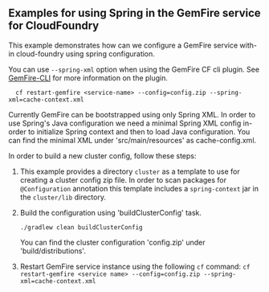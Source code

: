 Examples for using Spring in the GemFire service for CloudFoundry
----

This example demonstrates how can we configure a GemFire service with-in cloud-foundry using spring configuration.

You can use `--spring-xml` option when using the GemFire CF cli plugin. See [GemFire-CLI](http://docs.pivotal.io/gemfire-cf/gfe-cli.html) for more information on the plugin.

```
  cf restart-gemfire <service-name> --config=config.zip --spring-xml=cache-context.xml
```

Currently GemFire can be bootstrapped using only Spring XML. In order to use Spring's Java configuration
we need a minimal Spring XML config in-order to initialize Spring context and then to load Java configuration. 
You can find the minimal XML under 'src/main/resources' as cache-config.xml.

In order to build a new cluster config, follow these steps:

1. This example provides a directory `cluster` as a template to use for creating a cluster config zip file. In order
to scan packages for `@Configuration` annotation this template includes a `spring-context` jar in
the `cluster/lib` directory.

1. Build the configuration using 'buildClusterConfig' task.

    ```
    ./gradlew clean buildClusterConfig
    ```
    You can find the cluster configuration 'config.zip' under 'build/distributions'.

1. Restart GemFire service instance using the following `cf` command: `cf restart-gemfire <service name> --config=config.zip --spring-xml=cache-context.xml`
